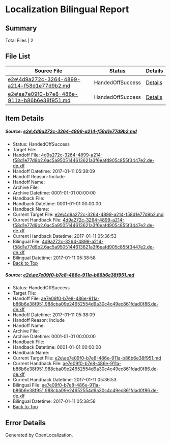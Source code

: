 # <a name='report-top'></a> Localization Bilingual Report

## Summary
 Total Files | 2

## File List
 Source File | Status | Details 
 ----------- | ------ | ------- 
 [e2e\4d9a272c-3264-4899-a214-f58d1e77d9b2.md](https://github.com/OpenLocalizationTestOrg/ol-test0/blob/8318159e668ae2438aef360f8bd8d032b2fd3897/e2e/4d9a272c-3264-4899-a214-f58d1e77d9b2.md) | HandedOffSuccess | [Details](#1fdc841786f1788210d31ee0366db1485a431a4b1)
 [e2e\ae7e09f0-b7e8-486e-911a-b86b6e38f951.md](https://github.com/OpenLocalizationTestOrg/ol-test0/blob/8318159e668ae2438aef360f8bd8d032b2fd3897/e2e/ae7e09f0-b7e8-486e-911a-b86b6e38f951.md) | HandedOffSuccess | [Details](#e5ea24eb6dc814ee7dd7f1ec32831609ce6874644)

## Item Details
##### <a name='1fdc841786f1788210d31ee0366db1485a431a4b1'></a> Source: [e2e\4d9a272c-3264-4899-a214-f58d1e77d9b2.md](https://github.com/OpenLocalizationTestOrg/ol-test0/blob/8318159e668ae2438aef360f8bd8d032b2fd3897/e2e/4d9a272c-3264-4899-a214-f58d1e77d9b2.md)
* Status: HandedOffSuccess
* Target File: 
* Handoff File: [4d9a272c-3264-4899-a214-f58d1e77d9b2.6ac5a9505144613621a3f6eafd905c855f3447e2.de-de.xlf](https://github.com/OpenLocalizationTestOrg/ol-test0-handoff/blob/f6ffa27086b1976a6e782dc8be9d384de5e6977e/ol-handoff/OpenLocalizationTestOrg/ol-test0-dede/shujia/ht/4d9a272c-3264-4899-a214-f58d1e77d9b2.6ac5a9505144613621a3f6eafd905c855f3447e2.de-de.xlf)
* Handoff Datetime: 2017-01-11 05:38:09
* Handoff Reason: Include
* Handoff Name: 
* Archive File: 
* Archive Datetime: 0001-01-01 00:00:00
* Handback File: 
* Handback Datetime: 0001-01-01 00:00:00
* Handback Name: 
* Current Target File: [e2e\4d9a272c-3264-4899-a214-f58d1e77d9b2.md](https://github.com/OpenLocalizationTestOrg/ol-test0-dede/blob/0f39461899269093055c3a914ffbbb21586a725f/e2e/4d9a272c-3264-4899-a214-f58d1e77d9b2.md)
* Current Handback File: [4d9a272c-3264-4899-a214-f58d1e77d9b2.6ac5a9505144613621a3f6eafd905c855f3447e2.de-de.xlf](https://github.com/OpenLocalizationTestOrg/ol-test0-handback/blob/341a727ce6d6e2b61b6ee440eac71c8611303d25/ol-handback/OpenLocalizationTestOrg/ol-test0-dede/shujia/ht/4d9a272c-3264-4899-a214-f58d1e77d9b2.6ac5a9505144613621a3f6eafd905c855f3447e2.de-de.xlf)
* Current Handback Datetime: 2017-01-11 05:36:53
* Bilingual File: [4d9a272c-3264-4899-a214-f58d1e77d9b2.6ac5a9505144613621a3f6eafd905c855f3447e2.de-de.xlf](https://github.com/OpenLocalizationTestOrg/ol-test0-handback/blob/341a727ce6d6e2b61b6ee440eac71c8611303d25/ol-handback/OpenLocalizationTestOrg/ol-test0-dede/shujia/ht/4d9a272c-3264-4899-a214-f58d1e77d9b2.6ac5a9505144613621a3f6eafd905c855f3447e2.de-de.xlf)
* Bilingual Datetime: 2017-01-11 05:38:58
* [Back to Top](#report-top)

##### <a name='e5ea24eb6dc814ee7dd7f1ec32831609ce6874644'></a> Source: [e2e\ae7e09f0-b7e8-486e-911a-b86b6e38f951.md](https://github.com/OpenLocalizationTestOrg/ol-test0/blob/8318159e668ae2438aef360f8bd8d032b2fd3897/e2e/ae7e09f0-b7e8-486e-911a-b86b6e38f951.md)
* Status: HandedOffSuccess
* Target File: 
* Handoff File: [ae7e09f0-b7e8-486e-911a-b86b6e38f951.988cba09e24652554d9a30c4c49ec861fdad0f86.de-de.xlf](https://github.com/OpenLocalizationTestOrg/ol-test0-handoff/blob/f6ffa27086b1976a6e782dc8be9d384de5e6977e/ol-handoff/OpenLocalizationTestOrg/ol-test0-dede/shujia/ht/ae7e09f0-b7e8-486e-911a-b86b6e38f951.988cba09e24652554d9a30c4c49ec861fdad0f86.de-de.xlf)
* Handoff Datetime: 2017-01-11 05:38:09
* Handoff Reason: Include
* Handoff Name: 
* Archive File: 
* Archive Datetime: 0001-01-01 00:00:00
* Handback File: 
* Handback Datetime: 0001-01-01 00:00:00
* Handback Name: 
* Current Target File: [e2e\ae7e09f0-b7e8-486e-911a-b86b6e38f951.md](https://github.com/OpenLocalizationTestOrg/ol-test0-dede/blob/0f39461899269093055c3a914ffbbb21586a725f/e2e/ae7e09f0-b7e8-486e-911a-b86b6e38f951.md)
* Current Handback File: [ae7e09f0-b7e8-486e-911a-b86b6e38f951.988cba09e24652554d9a30c4c49ec861fdad0f86.de-de.xlf](https://github.com/OpenLocalizationTestOrg/ol-test0-handback/blob/341a727ce6d6e2b61b6ee440eac71c8611303d25/ol-handback/OpenLocalizationTestOrg/ol-test0-dede/shujia/ht/ae7e09f0-b7e8-486e-911a-b86b6e38f951.988cba09e24652554d9a30c4c49ec861fdad0f86.de-de.xlf)
* Current Handback Datetime: 2017-01-11 05:36:53
* Bilingual File: [ae7e09f0-b7e8-486e-911a-b86b6e38f951.988cba09e24652554d9a30c4c49ec861fdad0f86.de-de.xlf](https://github.com/OpenLocalizationTestOrg/ol-test0-handback/blob/341a727ce6d6e2b61b6ee440eac71c8611303d25/ol-handback/OpenLocalizationTestOrg/ol-test0-dede/shujia/ht/ae7e09f0-b7e8-486e-911a-b86b6e38f951.988cba09e24652554d9a30c4c49ec861fdad0f86.de-de.xlf)
* Bilingual Datetime: 2017-01-11 05:38:58
* [Back to Top](#report-top)


## Error Details

Generated by OpenLocalization.
